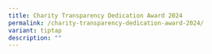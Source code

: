 ```yaml
---
title: Charity Transparency Dedication Award 2024
permalink: /charity-transparency-dedication-award-2024/
variant: tiptap
description: ""
---
```


